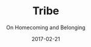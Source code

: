 ---
date: 2017-02-21
dateYear: 2017
isbn: 9781455566389
title: Tribe
subtitle: On Homecoming and Belonging
description: "We have a strong instinct to belong to small groups defined by clear purpose and understanding--'tribes.' This tribal connection has been largely lost in modern society, but regaining it may be the key to our psychological survival. Decades before the American Revolution, Benjamin Franklin lamented that English settlers were constantly fleeing over to the Indians-but Indians almost never did the same. Tribal society has been exerting an almost gravitational pull on Westerners for hundreds of years, and the reason lies deep in our evolutionary past as a communal species. The most recent example of that attraction is combat veterans who come home to find themselves missing the incredibly intimate bonds of platoon life. The loss of closeness that comes at the end of deployment may explain the high rates of post-traumatic stress disorder suffered by military veterans today. Combining history, psychology, and anthropology, TRIBE explores what we can learn from tribal societies about loyalty, belonging, and the eternal human quest for meaning. It explains the irony that-for many veterans as well as civilians-war feels better than peace, adversity can turn out to be a blessing, and disasters are sometimes remembered more fondly than weddings or tropical vacations. TRIBE explains why we are stronger when we come together, and how that can be achieved even in today's divided world."
cover: cover-tribe.jpeg
coverGoogle: https://books.google.com/books/content?id=VA8KjwEACAAJ&printsec=frontcover&img=1&zoom=1&source=gbs_api
pageCount: 192
authors: Sebastian Junger
publishers: Twelve
published: 2016-05-24
publishedYear: 2016
shelves:
- non-fiction
portfolioFeature: true
---